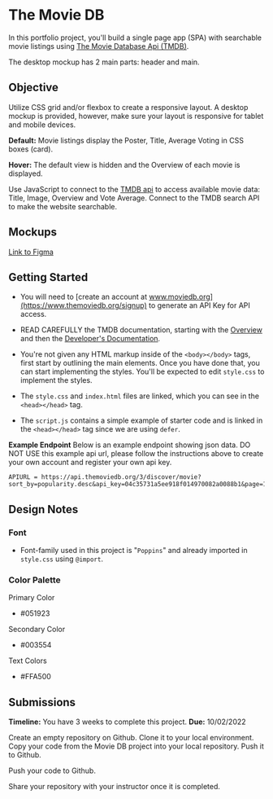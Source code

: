 # The Movie DB

In this portfolio project, you'll build a single page app (SPA) with searchable movie listings using [The Movie Database Api (TMDB)](https://www.themoviedb.org/documentation/api).

The desktop mockup has 2 main parts: header and main.

## Objective


Utilize CSS grid and/or flexbox to create a responsive layout. A desktop mockup is provided, however, make sure your layout is responsive for tablet and mobile devices.

**Default:** 
Movie listings display the Poster, Title, Average Voting in CSS boxes (card).

**Hover:**
The default view is hidden and the Overview of each movie is displayed.

Use JavaScript to connect to the [TMDB api](thttps://www.themoviedb.org/documentation/api) to access available movie data: Title, Image, Overview and Vote Average. Connect to the TMDB search API to make the website searchable.


## Mockups

[Link to Figma](https://www.figma.com/file/x6MNBSRr5L6IslMTS5VGk5/The-Movie-DB?node-id=0%3A1)

## Getting Started

- You will need to [create an account at www.moviedb.org](https://www.themoviedb.org/signup) to generate an API Key for API access.
- READ CAREFULLY the TMDB documentation, starting with the [Overview](https://www.themoviedb.org/documentation/api) and then the [Developer's Documentation](https://developers.themoviedb.org/3/getting-started/introductionapi).

- You're not given any HTML markup inside of the `<body></body>` tags, first start by outlining the main elements. Once you have done that, you can start implementing the styles. You'll be expected to edit `style.css` to implement the styles. 

- The `style.css` and `index.html` files are linked, which you can see in the `<head></head>` tag.
- The `script.js` contains a simple example of starter code and is linked in the `<head></head>` tag since we are using `defer`.

**Example Endpoint**
Below is an example endpoint showing json data. DO NOT USE this example api url, please follow the instructions above to create your own account and register your own api key.

    APIURL = https://api.themoviedb.org/3/discover/movie?sort_by=popularity.desc&api_key=04c35731a5ee918f014970082a0088b1&page=1


## Design Notes

### Font

- Font-family used in this project is "`Poppins`" and already imported in `style.css` using `@import`.


### Color Palette
Primary Color

 - #051923

Secondary Color

 - #003554

Text Colors
- #FFA500


## Submissions

**Timeline:** You have 3 weeks to complete this project.
**Due:** 10/02/2022

Create an empty repository on Github. Clone it to your local environment.
Copy your code from the Movie DB project into your local repository. Push it to Github. 

Push your code to Github.

Share your repository with your instructor once it is completed.
